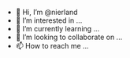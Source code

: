 - 👋 Hi, I’m @nierland
- 👀 I’m interested in ...
- 🌱 I’m currently learning ...
- 💞️ I’m looking to collaborate on ...
- 📫 How to reach me ...

<!---
nierland/nierland is a ✨ special ✨ repository because its `README.md` (this file) appears on your GitHub profile.
You can click the Preview link to take a look at your changes.
--->
